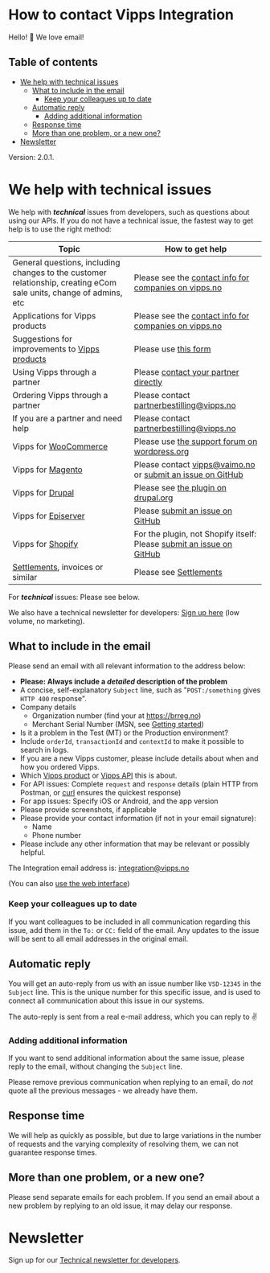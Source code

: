 # How to contact Vipps Integration

Hello! 👋 We love email!

## Table of contents

- [We help with technical issues](#we-help-with-technical-issues)
  - [What to include in the email](#what-to-include-in-the-email)
    - [Keep your colleagues up to date](#keep-your-colleagues-up-to-date)
  - [Automatic reply](#automatic-reply)
    - [Adding additional information](#adding-additional-information)
  - [Response time](#response-time)
  - [More than one problem, or a new one?](#more-than-one-problem-or-a-new-one)
- [Newsletter](#newsletter)

Version: 2.0.1.

# We help with technical issues

We help with _**technical**_ issues from developers, such as questions about using our APIs.
If you do not have a technical issue, the fastest way to get help is to use the right method:

| Topic                                                                                                                           | How to get help                                                                                                                                                            |
| ------------------------------------------------------------------------------------------------------------------------------- | -------------------------------------------------------------------------------------------------------------------------------------------------------------------------- |
| General questions, including changes to the customer relationship, creating eCom sale units, change of admins, etc              | Please see the [contact info for companies on vipps.no](https://www.vipps.no/kontakt-oss/bedrift/)                                                                         |
| Applications for Vipps products                                                                                                 | Please see the [contact info for companies on vipps.no](https://www.vipps.no/kontakt-oss/bedrift/)                                                                         |
| Suggestions for improvements to [Vipps products](https://www.vipps.no/produkter-og-tjenester/bedrift/)                          | Please use [this form](https://www.vipps.no/kontakt-oss/bedrift/)                                                                                                          |
| Using Vipps through a partner                                                                                                   | Please [contact your partner directly](https://www.vipps.no/produkter-og-tjenester/bedrift/ta-betalt-paa-nett/ta-betalt-paa-nett/#kom-i-gang-med-vipps-pa-nett-category-3) |
| Ordering Vipps through a partner                                                                                                | Please contact partnerbestilling@vipps.no                                                                                                                                  |
| If you are a partner and need help                                                                                              | Please contact partnerbestilling@vipps.no                                                                                                                                  |
| Vipps for [WooCommerce](https://www.vipps.no/produkter-og-tjenester/bedrift/ta-betalt-paa-nett/ta-betalt-paa-nett/woocommerce/) | Please use [the support forum on wordpress.org](https://wordpress.org/support/plugin/woo-vipps/)                                                                           |
| Vipps for [Magento](https://www.vipps.no/produkter-og-tjenester/bedrift/ta-betalt-paa-nett/ta-betalt-paa-nett/magento/)         | Please contact vipps@vaimo.no or [submit an issue on GitHub](https://github.com/vippsas/vipps-magento)                                                                     |
| Vipps for [Drupal](https://www.drupal.org/project/commerce_vipps)                                                               | Please see [the plugin on drupal.org](https://www.drupal.org/project/commerce_vipps)                                                                                       |
| Vipps for [Episerver](https://github.com/vippsas/vipps-episerver)                                                               | Please [submit an issue on GitHub](https://github.com/vippsas/vipps-episerver)                                                                                             |
| Vipps for [Shopify](https://www.vipps.no/produkter-og-tjenester/bedrift/ta-betalt-paa-nett/ta-betalt-paa-nett/shopify/)         | For the plugin, not Shopify itself: Please [submit an issue on GitHub](https://github.com/vippsas/vipps-shopify)                                                           |
| [Settlements](https://github.com/vippsas/vipps-developers/tree/master/settlements), invoices or similar                         | Please see [Settlements](https://github.com/vippsas/vipps-developers/tree/master/settlements)                                                                              |

For _**technical**_ issues: Please see below.

We also have a technical newsletter for developers:
[Sign up here](https://cloud.hei.vipps.no/utv) (low volume, no marketing).

## What to include in the email

Please send an email with all relevant information to the address below:

* **Please: Always include a _detailed_ description of the problem**
* A concise, self-explanatory `Subject` line, such as "`POST:/something` gives `HTTP 400` response".
* Company details
  - Organization number (find your at https://brreg.no)
  - Merchant Serial Number (MSN, see [Getting started](vipps-developer-portal-getting-started.md))
* Is it a problem in the Test (MT) or the Production environment?
* Include `orderId`, `transactionId` and `contextId` to make it possible to search in logs.
* If you are a new Vipps customer, please include details about when and how you ordered Vipps.
* Which [Vipps product](https://www.vipps.no/produkter-og-tjenester/bedrift/) or [Vipps API](https://github.com/vippsas) this is about.
* For API issues: Complete `request` and `response` details (plain HTTP from Postman, or [curl](https://curl.haxx.se) ensures the quickest response)
* For app issues: Specify iOS or Android, and the app version
* Please provide screenshots, if applicable
* Please provide your contact information (if not in your email signature):
  - Name
  - Phone number
* Please include any other information that may be relevant or possibly helpful.

The Integration email address is: integration@vipps.no

(You can also [use the web interface](https://vippsas.atlassian.net/servicedesk/customer/portal/2))

### Keep your colleagues up to date

If you want colleagues to be included in all communication regarding this issue,
add them in the `To:` or `CC:` field of the email. Any updates to the issue will be
sent to all email addresses in the original email.

## Automatic reply

You will get an auto-reply from us with an issue number like `VSD-12345` in the `Subject` line.
This is the unique number for this specific issue, and is used to connect all communication
about this issue in our systems.

The auto-reply is sent from a real e-mail address, which you can reply to ✌️

### Adding additional information

If you want to send additional information about the same issue,
please reply to the email, without changing the `Subject` line.

Please remove previous communication when replying to an email, do _not_ quote
all the previous messages - we already have them.

## Response time

We will help as quickly as possible, but due to large variations in the number
of requests and the varying complexity of resolving them, we can not guarantee response times.

## More than one problem, or a new one?

Please send separate emails for each problem. If you send an email about a
new problem by replying to an old issue, it may delay our response.

# Newsletter

Sign up for our [Technical newsletter for developers](https://github.com/vippsas/vipps-developers/tree/master/newsletters).
